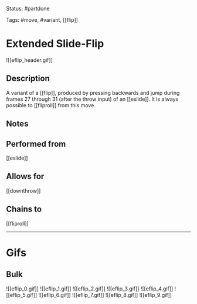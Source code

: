Status: #partdone

Tags: #move, #variant, [[flip]]

# Extended Slide-Flip
![[eflip_header.gif]]
## Description
A variant of a [[flip]], produced by pressing backwards and jump during frames 27 through 31 (after the throw input) of an [[eslide]]. It is always possible to [[fliproll]] from this move.

## Notes


## Performed from
[[eslide]]

## Allows for
[[downthrow]]

## Chains to
[[fliproll]]

___
# Gifs
## Bulk
![[eflip_0.gif]]
![[eflip_1.gif]]
![[eflip_2.gif]]
![[eflip_3.gif]]
![[eflip_4.gif]]
![[eflip_5.gif]]
![[eflip_6.gif]]
![[eflip_7.gif]]
![[eflip_8.gif]]
![[eflip_9.gif]]